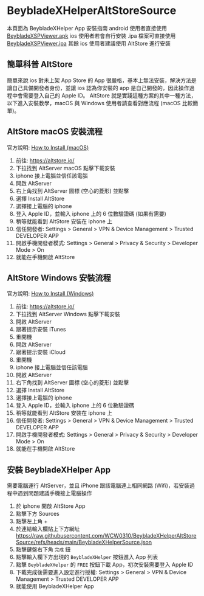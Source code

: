 # BeybladeXHelperAltStoreSource

本頁面為 BeybladeXHelper App 安裝指南
android 使用者直接使用 [BeybladeXSPViewer.apk](https://github.com/WCW0310/BeybladeXHelper/releases/download/v1/BeybladeXSPViewer.apk)
ios 使用者若會自行安裝 .ipa 檔案可直接使用 [BeybladeXSPViewer.ipa](https://github.com/WCW0310/BeybladeXHelper/releases/download/v1/BeybladeXSPViewer.ipa)
其餘 ios 使用者建議使用 AltStore 進行安裝

## 簡單科普 AltStore

簡單來說 ios 對未上架 App Store 的 App 很嚴格，基本上無法安裝，解決方法是讓自己具備開發者身份，並讓 ios 認為你安裝的 app 是自己開發的，因此操作過程中會需要登入自己的 Apple ID。
AltStore 就是實踐這種方案的其中一種方法，以下進入安裝教學，macOS 與 Windows 使用者請查看對應流程 (macOS 比較簡單)。

## AltStore macOS 安裝流程

官方說明: [How to Install (macOS)](https://faq.altstore.io/altstore-classic/how-to-install-altstore-macos)

1. 前往: https://altstore.io/
2. 下拉找到 AltServer macOS 點擊下載安裝
3. iphone 接上電腦並信任該電腦
4. 開啟 AltServer
5. 右上角找到 AltServer 圖標 (空心的菱形) 並點擊
6. 選擇 Install AltStore
7. 選擇接上電腦的 iphone
8. 登入 Apple ID，並輸入 iphone 上的 6 位數驗證碼 (如果有需要)
9. 稍等就能看到 AltStore 安裝在 iphone 上
10. 信任開發者: Settings > General > VPN & Device Management > Trusted DEVELOPER APP
11. 開啟手機開發者模式: Settings > General > Privacy & Security > Developer Mode > On
12. 就能在手機開啟 AltStore

## AltStore Windows 安裝流程

官方說明: [How to Install (Windows)](https://faq.altstore.io/altstore-classic/how-to-install-altstore-windows)

1. 前往: https://altstore.io/
2. 下拉找到 AltServer Windows 點擊下載安裝
3. 開啟 AltServer
4. 跟著提示安裝 iTunes
5. 重開機
6. 開啟 AltServer
7. 跟著提示安裝 iCloud
8. 重開機
9. iphone 接上電腦並信任該電腦
10. 開啟 AltServer
11. 右下角找到 AltServer 圖標 (空心的菱形) 並點擊
12. 選擇 Install AltStore
13. 選擇接上電腦的 iphone
14. 登入 Apple ID，並輸入 iphone 上的 6 位數驗證碼
15. 稍等就能看到 AltStore 安裝在 iphone 上
16. 信任開發者: Settings > General > VPN & Device Management > Trusted DEVELOPER APP
17. 開啟手機開發者模式: Settings > General > Privacy & Security > Developer Mode > On
18. 就能在手機開啟 AltStore

## 安裝 BeybladeXHelper App

需要電腦運行 AltServer，並且 iPhone 跟該電腦連上相同網路 (Wifi)，若安裝過程中遇到問題建議手機接上電腦操作

1. 於 iphone 開啟 AltStore App
2. 點擊下方 Sources
3. 點擊左上角 +
4. 於連結輸入欄貼上下方網址
   https://raw.githubusercontent.com/WCW0310/BeybladeXHelperAltStoreSource/refs/heads/main/BeybladeXHelperSource.json
5. 點擊鍵盤右下角 `完成` 鈕
6. 點擊輸入欄下方出現的 `BeybladeXHelper` 按鈕進入 App 列表
7. 點擊 `BeybladeXHelper` 的 `FREE` 按鈕下載 App，初次安裝需要登入 Apple ID
8. 下載完成後需要進入設定進行授權: Settings > General > VPN & Device Management > Trusted DEVELOPER APP
9. 就能使用 BeybladeXHelper App
